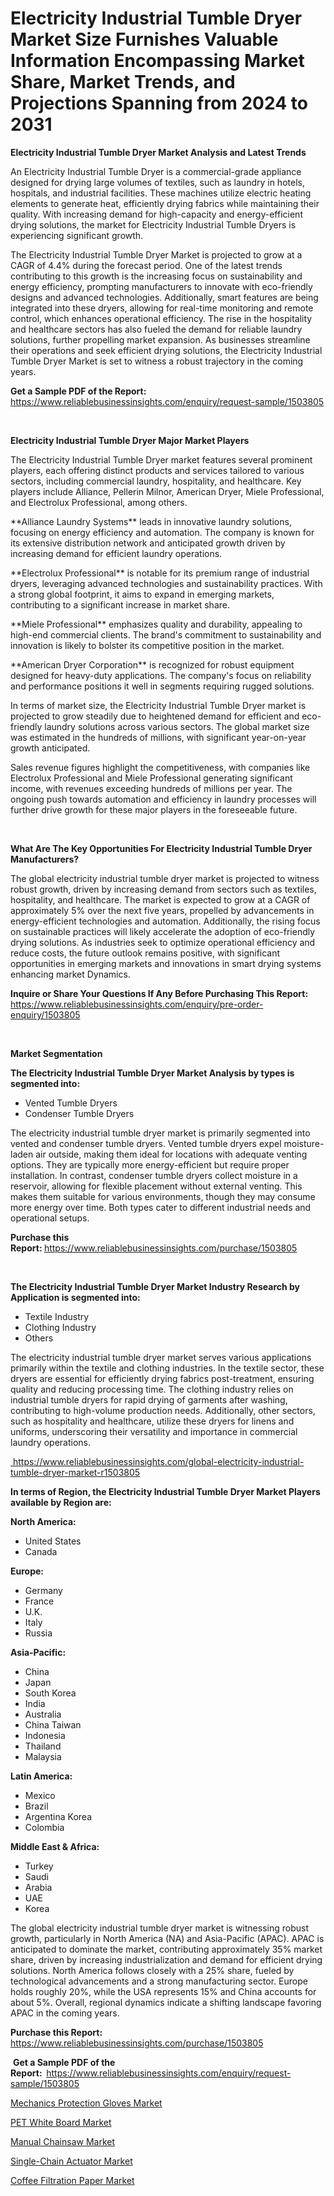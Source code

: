 <p><h1>Electricity Industrial Tumble Dryer Market Size Furnishes Valuable Information Encompassing Market Share, Market Trends, and Projections Spanning from 2024 to 2031</h1></p><p><strong>Electricity Industrial Tumble Dryer Market Analysis and Latest Trends</strong></p>
<p><p>An Electricity Industrial Tumble Dryer is a commercial-grade appliance designed for drying large volumes of textiles, such as laundry in hotels, hospitals, and industrial facilities. These machines utilize electric heating elements to generate heat, efficiently drying fabrics while maintaining their quality. With increasing demand for high-capacity and energy-efficient drying solutions, the market for Electricity Industrial Tumble Dryers is experiencing significant growth.</p><p>The Electricity Industrial Tumble Dryer Market is projected to grow at a CAGR of 4.4% during the forecast period. One of the latest trends contributing to this growth is the increasing focus on sustainability and energy efficiency, prompting manufacturers to innovate with eco-friendly designs and advanced technologies. Additionally, smart features are being integrated into these dryers, allowing for real-time monitoring and remote control, which enhances operational efficiency. The rise in the hospitality and healthcare sectors has also fueled the demand for reliable laundry solutions, further propelling market expansion. As businesses streamline their operations and seek efficient drying solutions, the Electricity Industrial Tumble Dryer Market is set to witness a robust trajectory in the coming years.</p></p>
<p><strong>Get a Sample PDF of the Report:&nbsp;</strong> <a href="https://www.reliablebusinessinsights.com/enquiry/request-sample/1503805?utm_campaign=62&utm_medium=2&utm_source=Github&utm_content=ia&utm_term=27092024&utm_id=electricity-industrial-tumble-dryer">https://www.reliablebusinessinsights.com/enquiry/request-sample/1503805</a></p>
<p>&nbsp;</p>
<p><strong>Electricity Industrial Tumble Dryer Major Market Players</strong></p>
<p><p>The Electricity Industrial Tumble Dryer market features several prominent players, each offering distinct products and services tailored to various sectors, including commercial laundry, hospitality, and healthcare. Key players include Alliance, Pellerin Milnor, American Dryer, Miele Professional, and Electrolux Professional, among others.</p><p>**Alliance Laundry Systems** leads in innovative laundry solutions, focusing on energy efficiency and automation. The company is known for its extensive distribution network and anticipated growth driven by increasing demand for efficient laundry operations.</p><p>**Electrolux Professional** is notable for its premium range of industrial dryers, leveraging advanced technologies and sustainability practices. With a strong global footprint, it aims to expand in emerging markets, contributing to a significant increase in market share.</p><p>**Miele Professional** emphasizes quality and durability, appealing to high-end commercial clients. The brand's commitment to sustainability and innovation is likely to bolster its competitive position in the market.</p><p>**American Dryer Corporation** is recognized for robust equipment designed for heavy-duty applications. The company's focus on reliability and performance positions it well in segments requiring rugged solutions.</p><p>In terms of market size, the Electricity Industrial Tumble Dryer market is projected to grow steadily due to heightened demand for efficient and eco-friendly laundry solutions across various sectors. The global market size was estimated in the hundreds of millions, with significant year-on-year growth anticipated.</p><p>Sales revenue figures highlight the competitiveness, with companies like Electrolux Professional and Miele Professional generating significant income, with revenues exceeding hundreds of millions per year. The ongoing push towards automation and efficiency in laundry processes will further drive growth for these major players in the foreseeable future.</p></p>
<p>&nbsp;</p>
<p><strong>What Are The Key Opportunities For Electricity Industrial Tumble Dryer Manufacturers?</strong></p>
<p><p>The global electricity industrial tumble dryer market is projected to witness robust growth, driven by increasing demand from sectors such as textiles, hospitality, and healthcare. The market is expected to grow at a CAGR of approximately 5% over the next five years, propelled by advancements in energy-efficient technologies and automation. Additionally, the rising focus on sustainable practices will likely accelerate the adoption of eco-friendly drying solutions. As industries seek to optimize operational efficiency and reduce costs, the future outlook remains positive, with significant opportunities in emerging markets and innovations in smart drying systems enhancing market Dynamics.</p></p>
<p><strong>Inquire or Share Your Questions If Any Before Purchasing This Report:</strong> <a href="https://www.reliablebusinessinsights.com/enquiry/pre-order-enquiry/1503805?utm_campaign=62&utm_medium=2&utm_source=Github&utm_content=ia&utm_term=27092024&utm_id=electricity-industrial-tumble-dryer">https://www.reliablebusinessinsights.com/enquiry/pre-order-enquiry/1503805</a></p>
<p>&nbsp;</p>
<p><strong>Market Segmentation</strong></p>
<p><strong>The Electricity Industrial Tumble Dryer Market Analysis by types is segmented into:</strong></p>
<p><ul><li>Vented Tumble Dryers</li><li>Condenser Tumble Dryers</li></ul></p>
<p><p>The electricity industrial tumble dryer market is primarily segmented into vented and condenser tumble dryers. Vented tumble dryers expel moisture-laden air outside, making them ideal for locations with adequate venting options. They are typically more energy-efficient but require proper installation. In contrast, condenser tumble dryers collect moisture in a reservoir, allowing for flexible placement without external venting. This makes them suitable for various environments, though they may consume more energy over time. Both types cater to different industrial needs and operational setups.</p></p>
<p><strong>Purchase this Report:&nbsp;</strong><a href="https://www.reliablebusinessinsights.com/purchase/1503805?utm_campaign=62&utm_medium=2&utm_source=Github&utm_content=ia&utm_term=27092024&utm_id=electricity-industrial-tumble-dryer">https://www.reliablebusinessinsights.com/purchase/1503805</a></p>
<p>&nbsp;</p>
<p><strong>The Electricity Industrial Tumble Dryer Market Industry Research by Application is segmented into:</strong></p>
<p><ul><li>Textile Industry</li><li>Clothing Industry</li><li>Others</li></ul></p>
<p><p>The electricity industrial tumble dryer market serves various applications primarily within the textile and clothing industries. In the textile sector, these dryers are essential for efficiently drying fabrics post-treatment, ensuring quality and reducing processing time. The clothing industry relies on industrial tumble dryers for rapid drying of garments after washing, contributing to high-volume production needs. Additionally, other sectors, such as hospitality and healthcare, utilize these dryers for linens and uniforms, underscoring their versatility and importance in commercial laundry operations.</p></p>
<p><a href="https://www.reliablebusinessinsights.com/global-electricity-industrial-tumble-dryer-market-r1503805?utm_campaign=62&utm_medium=2&utm_source=Github&utm_content=ia&utm_term=27092024&utm_id=electricity-industrial-tumble-dryer">&nbsp;https://www.reliablebusinessinsights.com/global-electricity-industrial-tumble-dryer-market-r1503805</a></p>
<p><strong>In terms of Region, the Electricity Industrial Tumble Dryer Market Players available by Region are:</strong></p>
<p>
    <p> <strong> North America: </strong>
        <ul>
            <li>United States</li>
            <li>Canada</li>
        </ul>
        </p> 
    <p> <strong> Europe: </strong>
        <ul>
            <li>Germany</li>
            <li>France</li>
            <li>U.K.</li>
            <li>Italy</li>
            <li>Russia</li>
        </ul>
        </p> 
    <p> <strong> Asia-Pacific: </strong>
        <ul>
            <li>China</li>
            <li>Japan</li>
            <li>South Korea</li>
            <li>India</li>
            <li>Australia</li>
            <li>China Taiwan</li>
            <li>Indonesia</li>
            <li>Thailand</li>
            <li>Malaysia</li>
        </ul>
        </p> 
    <p> <strong> Latin America: </strong>
        <ul>
            <li>Mexico</li>
            <li>Brazil</li>
            <li>Argentina Korea</li>
            <li>Colombia</li>
        </ul>
        </p> 
    <p> <strong> Middle East & Africa: </strong>
        <ul>
            <li>Turkey</li>
            <li>Saudi</li>
            <li>Arabia</li>
            <li>UAE</li>
            <li>Korea</li>
        </ul>
    </p>
    </p>
<p><p>The global electricity industrial tumble dryer market is witnessing robust growth, particularly in North America (NA) and Asia-Pacific (APAC). APAC is anticipated to dominate the market, contributing approximately 35% market share, driven by increasing industrialization and demand for efficient drying solutions. North America follows closely with a 25% share, fueled by technological advancements and a strong manufacturing sector. Europe holds roughly 20%, while the USA represents 15% and China accounts for about 5%. Overall, regional dynamics indicate a shifting landscape favoring APAC in the coming years.</p></p>
<p><strong>Purchase this Report: </strong><a href="https://www.reliablebusinessinsights.com/purchase/1503805?utm_campaign=62&utm_medium=2&utm_source=Github&utm_content=ia&utm_term=27092024&utm_id=electricity-industrial-tumble-dryer">https://www.reliablebusinessinsights.com/purchase/1503805</a></p>
<p>&nbsp;<strong>Get a Sample PDF of the Report:&nbsp;&nbsp;</strong><a href="https://www.reliablebusinessinsights.com/enquiry/request-sample/1503805?utm_campaign=62&utm_medium=2&utm_source=Github&utm_content=ia&utm_term=27092024&utm_id=electricity-industrial-tumble-dryer">https://www.reliablebusinessinsights.com/enquiry/request-sample/1503805</a></p>
<p><strong></strong></p>
<p><p><a href="https://issuu.com/reportprime-2/docs/mechanics-protection-gloves-market-_e571eef0cbc9b6?utm_campaign=62&utm_medium=2&utm_source=Github&utm_content=ia&utm_term=27092024&utm_id=electricity-industrial-tumble-dryer">Mechanics Protection Gloves Market</a></p><p><a href="https://github.com/WashimHussain441/Market-Research-Report-List-1/blob/main/pet-white-board-market.md?utm_campaign=62&utm_medium=2&utm_source=Github&utm_content=ia&utm_term=27092024&utm_id=electricity-industrial-tumble-dryer">PET White Board Market</a></p><p><a href="https://www.linkedin.com/pulse/what-innovations-market-trends-shaping-manual-chainsaw-visigraphs-z5ile?trackingId=hvlDGv%2FfS5mHRJA4mCYiCw%3D%3D&utm_campaign=62&utm_medium=2&utm_source=Github&utm_content=ia&utm_term=27092024&utm_id=electricity-industrial-tumble-dryer">Manual Chainsaw Market</a></p><p><a href="https://github.com/Annahawkins697/Market-Research-Report-List-1/blob/main/single-chain-actuator-market.md?utm_campaign=62&utm_medium=2&utm_source=Github&utm_content=ia&utm_term=27092024&utm_id=electricity-industrial-tumble-dryer">Single-Chain Actuator Market</a></p><p><a href="https://issuu.com/reportprime-2/docs/coffee-filtration-paper-market-size_af9ce1d0453ffb?utm_campaign=62&utm_medium=2&utm_source=Github&utm_content=ia&utm_term=27092024&utm_id=electricity-industrial-tumble-dryer">Coffee Filtration Paper Market</a></p></p>